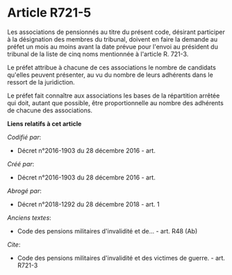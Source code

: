 # Article R721-5

Les associations de pensionnés au titre du présent code, désirant participer à la désignation des membres du tribunal,
doivent en faire la demande au préfet un mois au moins avant la date prévue pour l'envoi au président du tribunal de la liste
de cinq noms mentionnée à l'article R. 721-3.

Le préfet attribue à chacune de ces associations le nombre de candidats qu'elles peuvent présenter, au vu du nombre de leurs
adhérents dans le ressort de la juridiction.

Le préfet fait connaître aux associations les bases de la répartition arrêtée qui doit, autant que possible, être
proportionnelle au nombre des adhérents de chacune des associations.

**Liens relatifs à cet article**

_Codifié par_:

  - Décret n°2016-1903 du 28 décembre 2016 - art.

_Créé par_:

  - Décret n°2016-1903 du 28 décembre 2016 - art.

_Abrogé par_:

  - Décret n°2018-1292 du 28 décembre 2018 - art. 1

_Anciens textes_:

  - Code des pensions militaires d'invalidité et de... - art. R48 (Ab)

_Cite_:

  - Code des pensions militaires d'invalidité et des victimes de guerre. - art. R721-3
